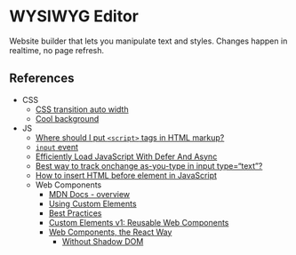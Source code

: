 # WYSIWYG Editor

Website builder that lets you manipulate text and styles.
Changes happen in realtime, no page refresh.

## References

- CSS
  - [CSS transition auto width](https://stackoverflow.com/questions/38643529/css-transition-auto-width)
  - [Cool background](https://trianglify.io/)
- JS
  - [Where should I put `<script>` tags in HTML markup?](https://stackoverflow.com/questions/436411/where-should-i-put-script-tags-in-html-markup)
  - [`input` event](https://developer.mozilla.org/en-US/docs/Web/Events/input)
  - [Efficiently Load JavaScript With Defer And Async](https://flaviocopes.com/javascript-async-defer/)
  - [Best way to track onchange as-you-type in input type=“text”?](https://stackoverflow.com/questions/574941/best-way-to-track-onchange-as-you-type-in-input-type-text/26202266#26202266)
  - [How to insert HTML before element in JavaScript](https://stackoverflow.com/questions/19315948/how-to-insert-html-before-element-in-javascript-without-jquery)
  - Web Components
    - [MDN Docs - overview](https://developer.mozilla.org/en-US/docs/Web/Web_Components#Browser_compatibility)
    - [Using Custom Elements](https://developer.mozilla.org/en-US/docs/Web/Web_Components/Using_custom_elements)
    - [Best Practices](https://www.webcomponents.org/community/articles/web-components-best-practices)
    - [Custom Elements v1: Reusable Web Components](https://developers.google.com/web/fundamentals/web-components/customelements)
    - [Web Components, the React Way](https://hackernoon.com/web-components-the-react-way-8ed5b6f4f942)
      - [Without Shadow DOM](https://gist.github.com/WebReflection/043eae145ea539805b94da68b5ac2dad)

